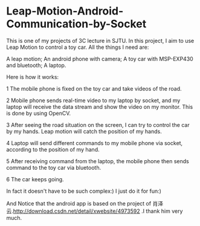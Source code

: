 # Leap-Motion-Android-Communication-by-Socket
This is one of my projects of 3C lecture in SJTU. In this project, I aim to use Leap Motion to control a toy car. 
All the things I need are: 

A leap motion; 
An android phone with camera; 
A toy car with MSP-EXP430 and bluetooth;
A laptop.
 
Here is how it works:

1 The mobile phone is fixed on the toy car and take videos of the road.

2 Mobile phone sends real-time video to my laptop by socket, and my laptop will receive the data stream and show the video on my monitor. This is done by using OpenCV.

3 After seeing the road situation on the screen, I can try to control the car by my hands. Leap motion will catch the position of my hands.

4 Laptop will send different commands to my mobile phone via socket, according to the position of my hand.

5 After receiving command from the laptop, the mobile phone then sends command to the toy car via bluetooth.

6 The car keeps going.

In fact it doesn't have to be such complex:) I just do it for fun:)

And Notice that the android app is based on the project of 肖泽云.http://download.csdn.net/detail/xwebsite/4973592 .I thank him very much. 

